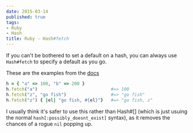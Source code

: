 ```yaml
---
date: 2015-03-14
published: true
tags:
- Ruby
- Hash
title: Ruby - Hash#fetch
---
```


If you can't be bothered to set a default on a hash, you can always use `Hash#fetch` to specify a default as you go.

These are the examples from the [docs](http://ruby-doc.org/core-2.2.1/Hash.html)

~~~ ruby
h = { "a" => 100, "b" => 200 }
h.fetch("a")                            #=> 100
h.fetch("z", "go fish")                 #=> "go fish"
h.fetch("z") { |el| "go fish, #{el}"}   #=> "go fish, z"
~~~

I usually think it's safer to use this rather than Hash#[] (which is just usuing the normal `hash[:possibly_doesnt_exist]` syntax), as it removes the chances of a rogue `nil` popping up.
